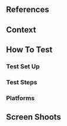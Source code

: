 <!-- Follow the Merge request sections. Remove those areas or default values that you don't need. -->
## References
<!-- Link to your task, preview url, links to related PRs, external documentations or extra links -->
<!--
> [Task Name](Task URL)
> [Preview URL](Preview URL)
> [Other Important Link](Link URL)
-->
## Context
<!-- Give some context: A person that never knew about the code shall be able to understand this template -->
<!-- Why we do this. What is the problem, how we solve it, what is done. Be short but direct -->
<!-- Highlight extra notes or important information in a bullet point list -->
<!--
- Note 1:
- Note 2:
-->
## How To Test
<!-- Make easy to the reviewer to test providing him all hand-full information -->
### Test Set Up
<!-- If required what we required before start testing -->
### Test Steps
<!--
1. Do this
 1.1 Check this
 1.2 Verify This
2. Second action
-->
### Platforms
<!-- If you have tested in specific platforms -->
## Screen Shoots
<!-- If required -->
